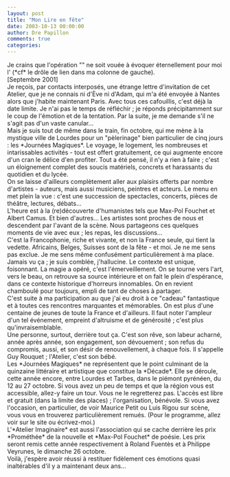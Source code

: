 ```yaml
---
layout: post
title: "Mon Lire en fête"
date: 2003-10-13 00:00:00
author: Dre Papillon
comments: true
categories: 
---
```



<DIV> </DIV>
<DIV>Je crains que l'opération "" ne soit vouée à évoquer éternellement pour moi l' (*cf* le drôle de lien dans ma colonne de gauche).</DIV>
<DIV> </DIV>
<DIV>[Septembre 2001]</DIV>
<DIV>Je reçois, par contacts interposés, une étrange lettre d'invitation de cet Atelier, que je ne connais ni d'Ève ni d'Adam, qui m'a été envoyée à Nantes alors que j'habite maintenant Paris.  Avec tous ces cafouillis, c'est déjà la date limite.  Je n'ai pas le temps de réfléchir ; je réponds précipitamment sur le coup de l'émotion et de la tentation.  Par la suite, je me demande s'il ne s'agit pas d'un vaste canular...</DIV>
<DIV> </DIV>
<DIV>Mais je suis tout de même dans le train, fin octobre, qui me mène à la mystique ville de Lourdes pour un "pèlerinage" bien particulier de cinq jours : les *Journées Magiques*.  Le voyage, le logement, les nombreuses et intarissables activités - tout est offert gratuitement, ce qui augmente encore d'un cran le délice d'en profiter.   Tout a été pensé, il n'y a rien à faire ; c'est un éloignement complet des soucis matériels, concrets et harassants du quotidien et du lycée.</DIV>
<DIV> </DIV>
<DIV>On se laisse d'ailleurs complètement aller aux plaisirs offerts par nombre d'artistes - auteurs, mais aussi musiciens, peintres et acteurs.  Le menu en met plein la vue : c'est une succession de spectacles, concerts, pièces de théâtre, lectures, débats...</DIV>
<DIV> </DIV>
<DIV>
<DIV>L'heure est à la (re)découverte d'humanistes tels que Max-Pol Fouchet et Albert Camus.  Et bien d'autres...  Les artistes sont proches de nous et descendent par l'avant de la scène.  Nous partageons ces quelques moments de vie avec eux ; les repas, les discussions...</DIV>
<DIV> </DIV>
<DIV>C'est la Francophonie, riche et vivante, et non la France seule, qui tient la vedette.  Africains, Belges, Suisses sont de la fête - et moi.  Je ne me sens pas exclue.  Je me sens même confusément particulièrement à ma place.  </DIV></DIV>
<DIV> </DIV>
<DIV>Jamais vu ça ; je suis comblée, j'hallucine.  Le contexte est unique, foisonnant.  La magie a opéré, c'est l'émerveillement.  On se tourne vers l'art, vers le beau, on retrouve sa source intérieure et on fait le plein d'espérance, dans ce contexte historique d'horreurs innomables.  On en revient chamboulé pour toujours, empli de tant de choses à partager.</DIV>
<DIV> </DIV>
<DIV>C'est suite à ma participation au  que j'ai eu droit à ce "cadeau" fantastique et à toutes ces rencontres marquantes et mémorables.  On est plus d'une centaine de jeunes de toute la France et d'ailleurs.  Il faut noter l'ampleur d'un tel événement, empreint d'altruisme et de générosité ; c'est plus qu'invraisemblable.</DIV>
<DIV> </DIV>
<DIV>Une personne, surtout, derrière tout ça.  C'est son rêve, son labeur acharné, année après année, son engagement, son dévouement ; son refus du compromis, aussi, et son désir de renouvellement, à chaque fois.  Il s'appelle Guy Rouquet ; l'Atelier, c'est son bébé.</DIV>
<DIV> </DIV>
<DIV>Les *Journées Magiques* ne représentent que le point culminant de la quinzaine littéraire et artistique que constitue la *Décade*.  Elle se déroule, cette année encore, entre Lourdes et Tarbes, dans le piémont pyrénéen, du 12 au 27 octobre.  Si vous avez un peu de temps et que la région vous est accessible, allez-y faire un tour.  Vous ne le regretterez pas.  L'accès est libre et gratuit (dans la limite des places) ; l'organisation, bénévole.  Si vous avez l'occasion, en particulier, de voir Maurice Petit ou Luis Rigou sur scène, vous vous en trouverez particulièrement remués.  (Pour le programme, allez voir sur le site ou écrivez-moi.)</DIV>
<DIV> </DIV>
<DIV>L'*Atelier Imaginaire* est aussi l'association qui se cache derrière les prix *Prométhée* de la nouvelle et *Max-Pol Fouchet* de poésie.  Les prix seront remis cette année respectivement à Roland Fuentès et à Philippe Veyrunes, le dimanche 26 octobre.</DIV>
<DIV> </DIV>
<DIV>Voilà, j'espère avoir réussi à restituer fidèlement ces émotions quasi inaltérables d'il y a maintenant deux ans...</DIV>
<DIV> </DIV>